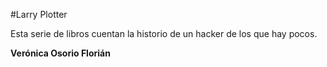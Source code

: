 #Larry Plotter

Esta serie de libros cuentan la historio de un hacker de los que hay pocos.

**Verónica Osorio Florián**
